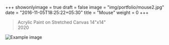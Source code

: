 +++
showonlyimage = true
draft = false
image = "img/portfolio/mouse2.jpg"
date = "2016-11-05T18:25:22+05:30"
title = "Mouse"
weight = 0
+++

>Acrylic Paint on Stretched Canvas
>14"x14"  
>2020  
<!--more-->

![Example image](/img/portfolio/mouse.jpg)

